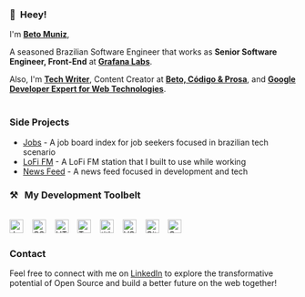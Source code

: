 

### 👋&nbsp;&nbsp;Heey!

I'm **[Beto Muniz](https://betomuniz.com)**, 

A seasoned Brazilian Software Engineer that works as **Senior Software Engineer, Front-End** at **[Grafana Labs](https://grafana.com/)**.

Also, I'm **[Tech Writer](https://betomuniz.com/articles)**, Content Creator at **[Beto, Código & Prosa](https://www.youtube.com/channel/UCdbYUUg9vYMnuWexhaSZTIA)**, and **[Google Developer Expert for Web Technologies](https://developers.google.com/profile/u/beto)**.
<br><br>
### Side Projects

- [Jobs](https://betomuniz.com/jobs) - A job board index for job seekers focused in brazilian tech scenario
- [LoFi FM](https://betomuniz.com/fm) - A LoFi FM station that I built to use while working
- [News Feed](https://betomuniz.com/news) - A news feed focused in development and tech

### ⚒&nbsp;&nbsp;&nbsp;My Development Toolbelt
<br><img alt="JavaScript" title="JavaScript" src="https://user-images.githubusercontent.com/1680157/87443764-4af82c80-c5cc-11ea-82c2-c368ee12cf6d.png" height="24">&nbsp;&nbsp;&nbsp;&nbsp;<img alt="CSS" title="CSS" src="https://user-images.githubusercontent.com/1680157/87443759-4a5f9600-c5cc-11ea-8ae0-715433c1f781.png" height="24">&nbsp;&nbsp;&nbsp;&nbsp;<img alt="HTML" title="HTML" src="https://user-images.githubusercontent.com/1680157/87443762-4af82c80-c5cc-11ea-85cf-57be0e83c169.png" height="24">&nbsp;&nbsp;&nbsp;&nbsp;<img alt="TypeScript" title="TypeScript" src="https://user-images.githubusercontent.com/1680157/87443766-4af82c80-c5cc-11ea-8a13-a651f150fa99.png" height="24">&nbsp;&nbsp;&nbsp;&nbsp;<img alt=" title=" title="Node.js" src="https://user-images.githubusercontent.com/1680157/87443758-4a5f9600-c5cc-11ea-8f63-92e126a1145b.png" height="24">&nbsp;&nbsp;&nbsp;&nbsp;<img alt="VS Code" title="VS Code" src="https://user-images.githubusercontent.com/1680157/87443751-492e6900-c5cc-11ea-9854-f82d4d921133.png" height="24">&nbsp;&nbsp;&nbsp;&nbsp;<img alt="Git" title="Git" src="https://user-images.githubusercontent.com/1680157/87443755-49c6ff80-c5cc-11ea-954a-579f7c72873a.png" height="24">&nbsp;&nbsp;&nbsp;&nbsp;<img alt="Google Chrome" title="Google Chrome" src="https://user-images.githubusercontent.com/1680157/87443745-47fd3c00-c5cc-11ea-878f-44f34572775e.png" height="24"><br>

### Contact

Feel free to connect with me on [LinkedIn](https://www.linkedin.com/in/obetomuniz) to explore the transformative potential of Open Source and build a better future on the web together!
